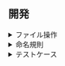 
## 開発

<details>
<summary>ファイル操作</summary>

1. 開発用ディレクトリでヘッダーファイル等を作成、または編集

2. 新規追加時の場合、`assembly.ps1` 内 `sources` 配列に開発したファイルのパスを追加

    `Library\hoge\hogehoge.hpp` ファイルを収集対象に追加する場合、`"${selfpath}\hoge\hogehoge.hpp"` の様にパスを指定し、配列に追加します。

    `selfpath` には `assembly.ps1` の親ディレクトリのパスが代入されています。

3. assembly.ps1 を powershell で実行

    src ディレクトリに開発したファイルがコピーされます

    ```sh
    cd ---\Library
    .\assembly.ps1
    ```

</details>

<details>
<summary>命名規則</summary>

-   禁止事項

    -   アンダースコアから始まる識別子名は禁止

        言語規格や処理系で使うために予約されている可能性があるため。また将来的に予約語になる可能性があるため。

-   ファイル名

    アッパーキャメルケース

    拡張子主に `.ino`, `.hpp`, `.cpp`

    `SampleClass.hpp`

-   変数

    ローワーキャメルケース

    ```cpp
    int i = 0;
    auto timeMs = millis();
    ```

-   定数

    -   define マクロ

        コンスタントケース

        名前衝突を防ぐためなるべく長く、なるべく undef する。

        ```cpp
        #define SERIAL_DATA_LENGTH (128)
        ```

    -   const 定数

        ローワーキャメルケース

        ```cpp
        const int id = GetID();
        const size_t dataLength = reader.length();
        ```

    -   constexpr 定数

        アッパーキャメルケース or コンスタントケース

        ```cpp
        constexpr int Size = 256;
        constexpr int DataSize = 1024;
        constexpr uint8_t LED_PIN = 13;
        ```

-   関数名

    -   グローバル関数

        アッパーキャメルケース

        なるべく動詞

        ```cpp
        void Init() {}
        uint8_t GetSerialData() {}
        ```

    -   メンバ関数名

        ローワーキャメルケース

        なるべく動詞(size, length 等はよく使われるのでﾖｼｯ)

        ```cpp
        void begin();
        double getData();
        ```

    -   関数クロージャー

        ローワーキャメルケース

        なるべく短く

        ```cpp
        const auto f = []() {};
        const auto read = []() {};
        ```

-   クラス、構造体名

    アッパーキャメルケース or スネークケース(テンプレートメタプログラミング用)

    名詞

    ```cpp
    class SerialWriter {};
    class PIDController {};  // PIDのような単語は頭文字をとった略語であるため、Pid のようにしない

    template<typename T, typename U>
    struct is_same {};
    ```

-   template パラメーター

    アッパーキャメルケース

    なるべく短く

    ```cpp
    template<class Ty>
    template<size_t Size>
    ```

-   特殊ケース

    C++ STL や Boost 等にあるクラス、関数名を模倣する場合、それぞれのライブラリの命名規則に従う。

</details>

<details>
<summary>テストケース</summary>

-   リンクエラー

    リンクエラーはきもいです(唐突)複数の .cpp ファイルから include した際にリンクエラーにならないようにしてください。主にヘッダーファイルに関数や変数の実体がある場合にリンクエラーになります。一つの .cpp ファイルから include する際はエラーにならないので注意が必要です。`#pragma once` は多重インクルードは防ぐことができますが、リンクエラーは防ぐことができません。

    -   エラー文

        ```
        gcc: multiple definition of `識別名名` 😭
        msvc: LNK2005 "public: void __cdecl Hoge::f(void)" (?f@Hoge@@QEAAXXZ) は既に erro.obj で定義されています。🤪🤪🤪
        ```

    -   変数

        ```cpp
        // エラー(変数実体がヘッダーに記述されているため)
        int value;
        ```

    -   関数

        ```cpp
        void f() {}  // NG
        inline void f() {} // OK
        ```

    -   クラス

        ```cpp
        class Hoge {
            static int value;
            void f();
        };
        int Hoge::value;         // NG
        void Hoge::f() {};       // NG
        inline void Hoge::f() {} // OK

        template<class T>
        class Hoge {
            static int value;
        };
        template<class T> Hoge<T>::value; // OK
        ```

-   メモリリーク

</details>
